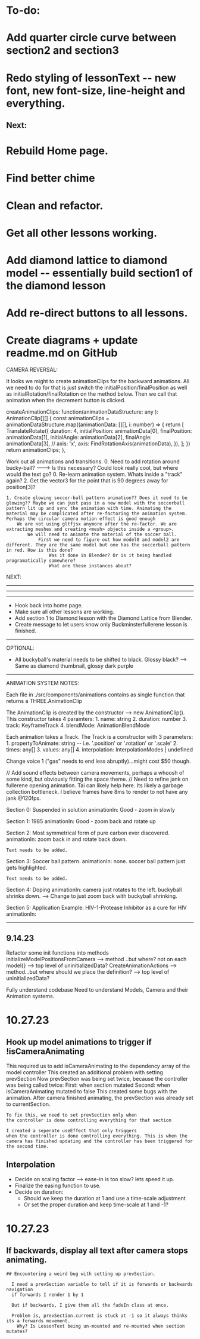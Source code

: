 # To-do:

  # Add quarter circle curve between section2 and section3


  # Redo styling of lessonText -- new font, new font-size, line-height and everything.



































## Next:
  # Rebuild Home page.
  # Find better chime
  # Clean and refactor.
  # Get all other lessons working.
  # Add diamond lattice to diamond model -- essentially build section1 of the diamond lesson
  # Add re-direct buttons to all lessons.
  # Create diagrams + update readme.md on GitHub












































































CAMERA REVERSAL:

It looks we might to create animationClips for the backward animations. All we need to do for that is just
switch the initialPosition/finalPosition as well as initialRotation/finalRotation on the method below. Then we call that animation when the decrement button is clicked.

createAnimationClips: function(animationDataStructure: any ): AnimationClip[][] {
const animationClips = animationDataStructure.map((animationData: [][], i: number) => {
return [
TranslateRotate({
duration: 4,
initialPosition: animationData[0],
finalPosition: animationData[1],
initialAngle: animationData[2],
finalAngle: animationData[3],
// axis: 'x',
axis: FindRotationAxis(animationData),
}),
];
})
return animationClips;
},

Work out all animations and transitions. 0. Need to add rotation around bucky-ball? ---> Is this necessary? Could look really cool, but where would the text go? 0. Re-learn animation system. Whats inside a "track" again? 2. Get the vector3 for the point that is 90 degrees away for position[3]?

    1. Create glowing soccer-ball pattern animation?? Does it need to be glowing?? Maybe we can just pass in a new model with the soccerball pattern lit up and sync the animation with time. Animating the material may be complicated after re-factoring the animation system. Perhaps the circular camera motion effect is good enough
        We are not using gltfjsx anymore after the re-factor. We are extracting meshes and creating <mesh> objects inside a <group>.
            We will need to animate the material of the soccer ball.
                First we need to figure out how model0 and model2 are different. They are the same model but one has the soccerball pattern in red. How is this done?
                    Was it done in Blender? Or is it being handled programatically somewhere?
                    What are these instances about?

NEXT:

---

---

---

- Hook back into home page.
- Make sure all other lessons are working.
- Add section 1 to Diamond lesson with the Diamond Lattice from Blender.
- Create message to let users know only Buckminsterfullerene lesson is finished.

---

OPTIONAL:

- All buckyball's material needs to be shifted to black. Glossy black? --> Same as diamond thumbnail, glossy dark purple

---

ANIMATION SYSTEM NOTES:

Each file in ./src/components/animations contains as single function that returns a THREE.AnimationClip

The AnimationClip is created by the constructor --> new AnimationClip().
This constructor takes 4 paramters: 1. name: string 2. duration: number 3. track: KeyframeTrack 4. blendMode: AnimationBlendMode

Each animation takes a Track.
The Track is a constructor with 3 parameters: 1. propertyToAnimate: string -- i.e. '.position' or '.rotation' or '.scale' 2. times: any[] 3. values: any[] 4. interpolation: InterpolationModes | undefined

Change voice 1 ("gas" needs to end less abruptly)...might cost $50 though.

// Add sound effects between camera movements, perhaps a whoosh of some kind, but obviously fitting the space theme.
// Need to refine jank on fullerene opening animation. Tai can likely help here. Its likely a garbage collection bottleneck. I believe frames have 8ms to render to not have any jank @120fps.

Section 0: Suspended in solution
animationIn: Good - zoom in slowly

Section 1: 1985
animationIn: Good - zoom back and rotate up

Section 2: Most symmetrical form of pure carbon ever discovered.
animationIn: zoom back in and rotate back down.

    Text needs to be added.

Section 3: Soccer ball pattern.
animationIn: none. soccer ball pattern just gets highlighted.

    Text needs to be added.

Section 4: Doping
animationIn: camera just rotates to the left. buckyball shrinks down. --> Change to just zoom back with buckyball shrinking.

Section 5: Application Example: HIV-1-Protease Inhibitor as a cure for HIV
animationIn:

---

## 9.14.23

Refactor some init functions into methods
initializeModelPositionsFromCamera --> method ..but where? not on each model{} --> top level of uninitializedData?
CreateAnimationActions --> method...but where should we place the definition? --> top level of uninitializedData?

Fully understand codebase
Need to understand Models, Camera and their Animation systems.



# 10.27.23


 ## Hook up model animations to trigger if !isCameraAnimating
  This required us to add isCameraAnimating to the dependency array of the model controller
  This created an additional problem with setting prevSection
    Now prevSection was being set twice, because the controller was being called twice:
      First: when section mutated 
      Second: when isCameraAnimating mutated to false
    This created some bugs with the animation. After camera finished animating, 
    the prevSection was already set to currentSection. 

    To fix this, we need to set prevSection only when 
    the controller is done controlling everything for that section

    I created a seperate useEffect that only triggers
    when the controller is done controlling everything. This is when the 
    camera has finished updating and the controller has been triggered for
    the second time.


 ## Interpolation 
  - Decide on scaling factor --> ease-in is too slow? lets speed it up.
  - Finalize the easing function to use. 
  - Decide on duration:
    - Should we keep the duration at 1 and use a time-scale adjustment 
    - Or set the proper duration and keep time-scale at 1 and -1?












# 10.27.23


  ## If backwards, display all text after camera stops animating.
    ## Encountering a weird bug with setting up prevSection. 

      I need a prevSection variable to tell if it is forwards or backwards navigation
      if forwards I render 1 by 1 

      But if backwards, I give them all the fadeIn class at once. 

      Problem is, prevSection.current is stuck at -1 so it always thinks its a forwards movement.
        Why? Is LessonText being un-mounted and re-mounted when section mutates?
